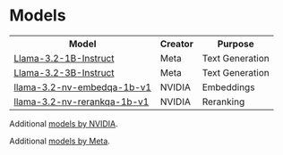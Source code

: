 # Models

<table>
    <tr>
        <th>Model</th>
        <th>Creator</th>
        <th>Purpose</th>
    </tr>
    <tr>
        <td><a href="https://build.nvidia.com/meta/llama-3.2-1b-instruct">Llama-3.2-1B-Instruct</a></td>
        <td>Meta</td>
        <td>Text Generation</td>
    </tr>
    <tr>
        <td><a href="https://build.nvidia.com/meta/llama-3.2-3b-instruct">Llama-3.2-3B-Instruct</a></td>
        <td>Meta</td>
        <td>Text Generation</td>
    </tr>
    <tr>
        <td><a href="https://build.nvidia.com/nvidia/llama-3_2-nv-embedqa-1b-v1">llama-3.2-nv-embedqa-1b-v1</a></td>
        <td>NVIDIA</td>
        <td>Embeddings</td>
    </tr>
    <tr>
        <td><a href="https://build.nvidia.com/nvidia/llama-3_2-nv-rerankqa-1b-v1">llama-3.2-nv-rerankqa-1b-v1</a></td>
        <td>NVIDIA</td>
        <td>Reranking</td>
    </tr>
</table>

Additional [models by NVIDIA](https://build.nvidia.com/nvidia).

Additional [models by Meta](https://build.nvidia.com/meta).